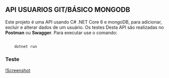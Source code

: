 ## API USUARIOS GIT/BÁSICO MONGODB 

Este projeto é uma API usando C# .NET Core 6 e mongoDB, para adicionar, excluir e alterar dados de um usuário. Os testes Desta API são realizadas no **Postman** ou **Swagger**. Para executar use o comando:

```bash
   
    dotnet run
```

### Teste

[!Screenshot](img/postma.png)

